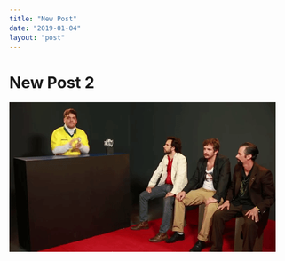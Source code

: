 ```yaml
---
title: "New Post"
date: "2019-01-04"
layout: "post"
---
```

# New Post 2

![](/_posts/aplausos.gif "_posts/aplausos.gif")